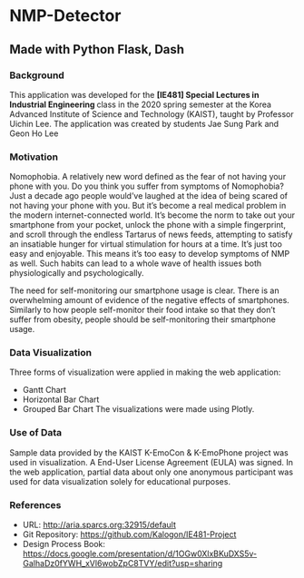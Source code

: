 # NMP-Detector
## Made with Python Flask, Dash

### Background
This application was developed for the **[IE481] Special Lectures in Industrial Engineering <Data Visualization>** class in the 2020 spring semester at the Korea Advanced Institute of Science and Technology (KAIST), taught by Professor Uichin Lee.
The application was created by students Jae Sung Park and Geon Ho Lee

### Motivation
Nomophobia. A relatively new word defined as the fear of not having your phone with you. Do you think you suffer from symptoms of Nomophobia? Just a decade ago people would’ve laughed at the idea of being scared of not having your phone with you. But it’s become a real medical problem in the modern internet-connected world. It’s become the norm to take out your smartphone from your pocket, unlock the phone with a simple fingerprint, and scroll through the endless Tartarus of news feeds, attempting to satisfy an insatiable hunger for virtual stimulation for hours at a time. It’s just too easy and enjoyable. This means it’s too easy to develop symptoms of NMP as well. Such habits can lead to a whole wave of health issues both physiologically and psychologically.

The need for self-monitoring our smartphone usage is clear. There is an overwhelming amount of evidence of the negative effects of smartphones. Similarly to how people self-monitor their food intake so that they don’t suffer from obesity, people should be self-monitoring their smartphone usage.

### Data Visualization
Three forms of visualization were applied in making the web application:
- Gantt Chart
- Horizontal Bar Chart
- Grouped Bar Chart
The visualizations were made using Plotly.

### Use of Data
Sample data provided by the KAIST K-EmoCon & K-EmoPhone project was used in visualization. A End-User License Agreement (EULA) was signed. In the web application, partial data about only one anonymous participant was used for data visualization solely for educational purposes.

### References
- URL: http://aria.sparcs.org:32915/default
- Git Repository: https://github.com/Kalogon/IE481-Project
- Design Process Book: https://docs.google.com/presentation/d/1OGw0XlxBKuDXS5v-GalhaDz0fYWH_xVl6wobZpC8TVY/edit?usp=sharing
